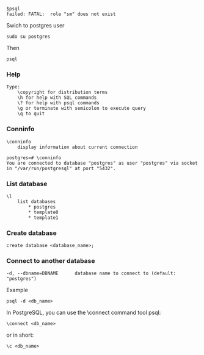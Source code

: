 ```
$psql
failed: FATAL:  role "sm" does not exist
```

Swich to postgres user 
```
sudo su postgres
```
Then
```
psql
```

### Help
```
Type:  
    \copyright for distribution terms
    \h for help with SQL commands
    \? for help with psql commands
    \g or terminate with semicolon to execute query
    \q to quit
```

### Conninfo
```
\conninfo 
    display information about current connection
```

```
postgres=# \conninfo
You are connected to database "postgres" as user "postgres" via socket in "/var/run/postgresql" at port "5432".
```

### List database
```
\l
    list databases
        * postgres
        * template0 
        * template1 
```

### Create database
```
create database <database_name>;
```
### Connect to another database
```
-d, --dbname=DBNAME      database name to connect to (default: "postgres")
```
Example
```
psql -d <db_name>
```

In PostgreSQL, you can use the \connect command tool psql:
```
\connect <db_name>
```
or in short:
```
\c <db_name>
```

